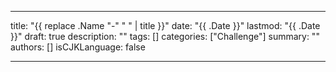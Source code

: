 
---

title: "{{ replace .Name "-" " " | title }}"
date: "{{ .Date }}"
lastmod: "{{ .Date }}"
draft: true
description: ""
tags: []
categories: ["Challenge"]
summary: ""
authors: []
isCJKLanguage: false

---
